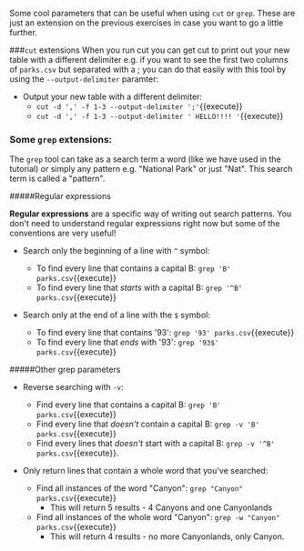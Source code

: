 Some cool parameters that can be useful when using `cut` or `grep`.  These are just
an extension on the previous exercises in case you want to go a little further.  

###`cut` extensions
When you run cut you can get cut to print out your new table with a different 
 delimiter  e.g. if you want to see the first two columns of `parks.csv` but separated with a ;
you can do that easily with this tool by using the `--output-delimiter` paramter:

* Output your new table with a different delimiter:
    * `cut -d ',' -f 1-3 --output-delimiter ';'`{{execute}}
    * `cut -d ',' -f 1-3 --output-delimiter ' HELLO!!!! '`{{execute}}

### Some `grep` extensions:
The `grep` tool can take as a search term a word (like we have used in the tutorial) 
or simply any pattern e.g. "National Park" or just "Nat".  This search term is called 
a "pattern".  

#####Regular expressions

**Regular expressions** are a specific way of writing out search patterns. 
You don't need to understand regular expressions right now but some of the conventions 
are very useful!

* Search only the beginning of a line with `^` symbol:
    * To find every line that contains a capital B: `grep 'B' parks.csv`{{execute}}
    * To find every line that *starts* with a capital B: `grep '^B' parks.csv`{{execute}}

* Search only at the end of a line with the `$` symbol:
    * To find every line that contains '93': `grep '93' parks.csv`{{execute}}
    * To find every line that *ends* with '93': `grep '93$' parks.csv`{{execute}}

#####Other grep parameters

* Reverse searching with `-v`:
    * Find every line that contains a capital B: `grep 'B' parks.csv`{{execute}}
    * Find every line that *doesn't* contain a capital B: `grep -v 'B' parks.csv`{{execute}}
    * Find every lines that *doesn't* start with a capital B: `grep -v '^B' parks.csv`{{execute}}.
    
* Only return lines that contain a whole word that you've searched:
    * Find all instances of the word "Canyon": `grep "Canyon" parks.csv`{{execute}}
        * This will return 5 results - 4 Canyons and one Canyonlands
    * Find all instances of the whole word "Canyon": `grep -w "Canyon" parks.csv`{{execute}}
        * This will return 4 results - no more Canyonlands, only Canyon.